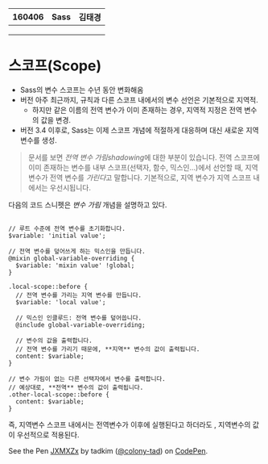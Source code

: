 <table id="meta">
    <thead><th>160406</th><th>Sass</th><th>김태경</th></thead>
    <tbody>
    <tr><td></td><td></td><td></td></tr>
    <tr><td></td><td></td><td></td></tr>
    <tr><td></td><td></td><td></td></tr>
    </tbody>
</table>

# 스코프(Scope)


- Sass의 변수 스코프는 수년 동안 변화해옴
- 버전 아주 최근까지, 규칙과 다른 스코프 내에서의 변수 선언은 기본적으로 지역적.
    - 하지만 같은 이름의 전역 변수가 이미 존재하는 경우, 지역적 지정은 전역 변수의 값을 변경.
- 버전 3.4 이후로, Sass는 이제 스코프 개념에 적절하게 대응하며 대신 새로운 지역 변수를 생성.

>문서를 보면 *전역 변수 가림shadowing*에 대한 부분이 있습니다. 전역 스코프에 이미 존재하는 변수를 내부 스코프(선택자, 함수, 믹스인…)에서 선언할 때, 지역 변수가 전역 변수를 *가린다*고 말합니다. 기본적으로, 지역 변수가 지역 스코프 내에서는 우선시됩니다.

다음의 코드 스니펫은 *변수 가림* 개념을 설명하고 있다.

<pre class="highlight"><code class="css">
// 루트 수준에 전역 변수를 초기화합니다.
$variable: 'initial value';

// 전역 변수를 덮어쓰게 하는 믹스인을 만듭니다.
@mixin global-variable-overriding {
  $variable: 'mixin value' !global;
}

.local-scope::before {
  // 전역 변수를 가리는 지역 변수를 만듭니다.
  $variable: 'local value';

  // 믹스인 인클루드: 전역 변수를 덮어씁니다.
  @include global-variable-overriding;

  // 변수의 값을 출력합니다.
  // 전역 변수를 가리기 때문에, **지역** 변수의 값이 출력됩니다.
  content: $variable;
}

// 변수 가림이 없는 다른 선택자에서 변수를 출력합니다.
// 예상대로, **전역** 변수의 값이 출력됩니다.
.other-local-scope::before {
  content: $variable;
}
</code></pre>


즉, 지역변수 스코프 내에서는 전역변수가 이후에 실행된다고 하더라도 , 지역변수의 값이 우선적으로 적용된다.

<p data-height="421" data-theme-id="0" data-slug-hash="JXMXZx" data-default-tab="css" data-user="colony-tad" class="codepen">See the Pen <a href="http://codepen.io/colony-tad/pen/JXMXZx/">JXMXZx</a> by tadkim (<a href="http://codepen.io/colony-tad">@colony-tad</a>) on <a href="http://codepen.io">CodePen</a>.</p>
<script async src="//assets.codepen.io/assets/embed/ei.js"></script>

